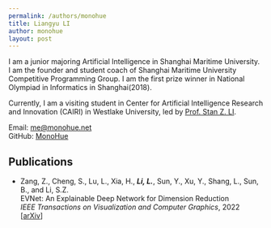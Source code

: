 ```yaml
---
permalink: /authors/monohue
title: Liangyu LI
author: monohue
layout: post
---
```


I am a junior majoring Artificial Intelligence in Shanghai Maritime University. I am the founder and student coach of Shanghai Maritime University Competitive Programming Group. I am the first prize winner in National Olympiad in Informatics in Shanghai(2018).

<!-- more -->

Currently, I am a visiting student in Center for Artificial Intelligence Research and Innovation (CAIRI) in Westlake University, led by [Prof. Stan Z. LI](https://en.westlake.edu.cn/faculty/stanz-li.html).

Email: [me@monohue.net](mailto:me@monohue.net)  
GitHub: [MonoHue](https://github.com/MonoHue)

## Publications

[//]: # (style - IEEE proceedings)

- Zang, Z., Cheng, S., Lu, L., Xia, H., ***Li, L.***, Sun, Y., Xu, Y., Shang, L., Sun, B., and Li, S.Z.  
EVNet: An Explainable Deep Network for Dimension Reduction  
_IEEE Transactions on Visualization and Computer Graphics_, 2022  
[[arXiv](https://arxiv.org/pdf/2211.15478.pdf)]